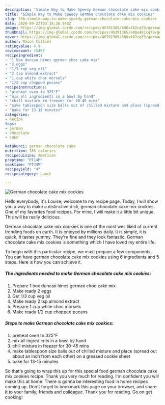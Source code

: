 ```yaml
---
description: "Simple Way to Make Speedy German chocolate cake mix cookies"
title: "Simple Way to Make Speedy German chocolate cake mix cookies"
slug: 356-simple-way-to-make-speedy-german-chocolate-cake-mix-cookies
date: 2020-09-22T03:18:26.943Z
image: https://img-global.cpcdn.com/recipes/46391365/680x482cq70/german-chocolate-cake-mix-cookies-recipe-main-photo.jpg
thumbnail: https://img-global.cpcdn.com/recipes/46391365/680x482cq70/german-chocolate-cake-mix-cookies-recipe-main-photo.jpg
cover: https://img-global.cpcdn.com/recipes/46391365/680x482cq70/german-chocolate-cake-mix-cookies-recipe-main-photo.jpg
author: Mason Collins
ratingvalue: 4.9
reviewcount: 15407
recipeingredient:
- "1 box duncan hines german choc cake mix"
- "2 eggs"
- "1/3 cup veg oil"
- "2 tsp almond extract"
- "1 cup white choc morsels"
- "1/2 cup chopped pecans"
recipeinstructions:
- "preheat oven to 325°F"
- "mix all ingredients in a bowl by hand"
- "chill mixture in freezer for 30-45 mins"
- "make tablespoon size balls out of chilled mixture and place (spread out about an inch from each other) on a greased cookie sheet"
- "bake for 13-15 minutes"
categories:
- Recipe
tags:
- german
- chocolate
- cake

katakunci: german chocolate cake 
nutrition: 166 calories
recipecuisine: American
preptime: "PT14M"
cooktime: "PT34M"
recipeyield: "4"
recipecategory: Lunch

---
```



![German chocolate cake mix cookies](https://img-global.cpcdn.com/recipes/46391365/680x482cq70/german-chocolate-cake-mix-cookies-recipe-main-photo.jpg)

Hello everybody, it's Louise, welcome to my recipe page. Today, I will show you a way to make a distinctive dish, german chocolate cake mix cookies. One of my favorites food recipes. For mine, I will make it a little bit unique. This will be really delicious.

German chocolate cake mix cookies is one of the most well liked of current trending foods on earth. It is enjoyed by millions daily. It is simple, it is quick, it tastes yummy. They're fine and they look fantastic. German chocolate cake mix cookies is something which I have loved my entire life.




To begin with this particular recipe, we must prepare a few components. You can have german chocolate cake mix cookies using 6 ingredients and 5 steps. Here is how you can achieve it.

<!--inarticleads1-->

##### The ingredients needed to make German chocolate cake mix cookies:

1. Prepare 1 box duncan hines german choc cake mix
1. Make ready 2 eggs
1. Get 1/3 cup veg oil
1. Make ready 2 tsp almond extract
1. Prepare 1 cup white choc morsels
1. Make ready 1/2 cup chopped pecans




<!--inarticleads2-->

##### Steps to make German chocolate cake mix cookies:

1. preheat oven to 325°F
1. mix all ingredients in a bowl by hand
1. chill mixture in freezer for 30-45 mins
1. make tablespoon size balls out of chilled mixture and place (spread out about an inch from each other) on a greased cookie sheet
1. bake for 13-15 minutes




So that's going to wrap this up for this special food german chocolate cake mix cookies recipe. Thank you very much for reading. I'm confident you will make this at home. There is gonna be interesting food in home recipes coming up. Don't forget to bookmark this page on your browser, and share it to your family, friends and colleague. Thank you for reading. Go on get cooking!
